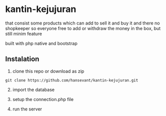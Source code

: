 # kantin-kejujuran

that consist some products which can add to sell it and buy it and there no shopkeeper so everyone free to add or withdraw the money in the box, but still minim feature

built with php native and bootstrap

## Instalation

1.  clone this repo or download as zip

```
git clone https://github.com/hansevant/kantin-kejujuran.git
```

2. import the database

3. setup the connection.php file

4. run the server
